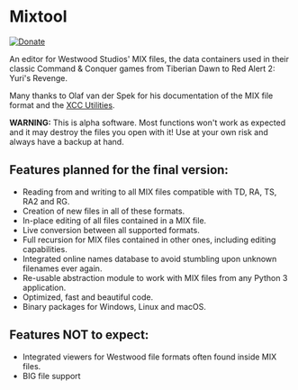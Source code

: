 # Mixtool

[![Donate](https://img.shields.io/badge/Donate-PayPal-green.svg)](https://www.paypal.com/cgi-bin/webscr?cmd=_s-xclick&hosted_button_id=8KPB96C786PKA)

An editor for Westwood Studios' MIX files, the data containers used in their classic Command & Conquer games from Tiberian Dawn to Red Alert 2: Yuri's Revenge.

Many thanks to Olaf van der Spek for his documentation of the MIX file format and the [XCC Utilities](http://xhp.xwis.net/).

**WARNING:** This is alpha software. Most functions won't work as expected and it may destroy the files you open with it! Use at your own risk and always have a backup at hand.


Features planned for the final version:
----------------------------------------
* Reading from and writing to all MIX files compatible with TD, RA, TS, RA2 and RG.
* Creation of new files in all of these formats.
* In-place editing of all files contained in a MIX file.
* Live conversion between all supported formats.
* Full recursion for MIX files contained in other ones, including editing capabilities.
* Integrated online names database to avoid stumbling upon unknown filenames ever again.
* Re-usable abstraction module to work with MIX files from any Python 3 application.
* Optimized, fast and beautiful code.
* Binary packages for Windows, Linux and macOS.


Features NOT to expect:
------------------------
* Integrated viewers for Westwood file formats often found inside MIX files.
* BIG file support
